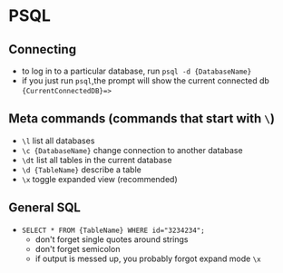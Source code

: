 # PSQL

## Connecting
- to log in to a particular database, run `psql -d {DatabaseName}`
- if you just run `psql`,the prompt will show the current connected db 
`{CurrentConnectedDB}=>`  

## Meta commands (commands that start with `\`)
- `\l` list all databases 
- `\c {DatabaseName}` change connection to another database
- `\dt` list all tables in the current database
- `\d {TableName}` describe a table
- `\x` toggle expanded view (recommended)

## General SQL
- `SELECT * FROM {TableName} WHERE id="3234234";` 
    - don't forget single quotes around strings 
    - don't forget semicolon
    - if output is messed up, you probably forgot expand mode `\x`
